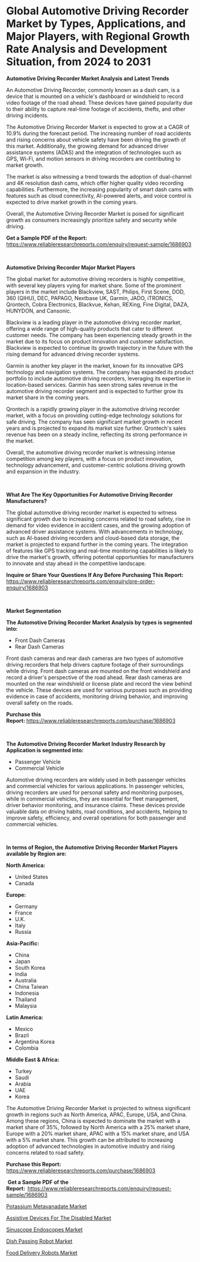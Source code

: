 <p><h1>Global Automotive Driving Recorder Market by Types, Applications, and Major Players, with Regional Growth Rate Analysis and Development Situation, from 2024 to 2031</h1></p><p><strong>Automotive Driving Recorder Market Analysis and Latest Trends</strong></p>
<p><p>An Automotive Driving Recorder, commonly known as a dash cam, is a device that is mounted on a vehicle's dashboard or windshield to record video footage of the road ahead. These devices have gained popularity due to their ability to capture real-time footage of accidents, thefts, and other driving incidents.</p><p>The Automotive Driving Recorder Market is expected to grow at a CAGR of 10.9% during the forecast period. The increasing number of road accidents and rising concerns about vehicle safety have been driving the growth of this market. Additionally, the growing demand for advanced driver assistance systems (ADAS) and the integration of technologies such as GPS, Wi-Fi, and motion sensors in driving recorders are contributing to market growth.</p><p>The market is also witnessing a trend towards the adoption of dual-channel and 4K resolution dash cams, which offer higher quality video recording capabilities. Furthermore, the increasing popularity of smart dash cams with features such as cloud connectivity, AI-powered alerts, and voice control is expected to drive market growth in the coming years.</p><p>Overall, the Automotive Driving Recorder Market is poised for significant growth as consumers increasingly prioritize safety and security while driving.</p></p>
<p><strong>Get a Sample PDF of the Report:&nbsp;</strong> <a href="https://www.reliableresearchreports.com/enquiry/request-sample/1686903">https://www.reliableresearchreports.com/enquiry/request-sample/1686903</a></p>
<p>&nbsp;</p>
<p><strong>Automotive Driving Recorder Major Market Players</strong></p>
<p><p>The global market for automotive driving recorders is highly competitive, with several key players vying for market share. Some of the prominent players in the market include Blackview, SAST, Philips, First Scene, DOD, 360 (QIHU), DEC, PAPAGO, Nextbase UK, Garmin, JADO, iTRONICS, Qrontech, Cobra Electronics, Blackvue, Kehan, REXing, Fine Digital, DAZA, HUNYDON, and Cansonic.</p><p>Blackview is a leading player in the automotive driving recorder market, offering a wide range of high-quality products that cater to different customer needs. The company has been experiencing steady growth in the market due to its focus on product innovation and customer satisfaction. Blackview is expected to continue its growth trajectory in the future with the rising demand for advanced driving recorder systems.</p><p>Garmin is another key player in the market, known for its innovative GPS technology and navigation systems. The company has expanded its product portfolio to include automotive driving recorders, leveraging its expertise in location-based services. Garmin has seen strong sales revenue in the automotive driving recorder segment and is expected to further grow its market share in the coming years.</p><p>Qrontech is a rapidly growing player in the automotive driving recorder market, with a focus on providing cutting-edge technology solutions for safe driving. The company has seen significant market growth in recent years and is projected to expand its market size further. Qrontech's sales revenue has been on a steady incline, reflecting its strong performance in the market.</p><p>Overall, the automotive driving recorder market is witnessing intense competition among key players, with a focus on product innovation, technology advancement, and customer-centric solutions driving growth and expansion in the industry.</p></p>
<p>&nbsp;</p>
<p><strong>What Are The Key Opportunities For Automotive Driving Recorder Manufacturers?</strong></p>
<p><p>The global automotive driving recorder market is expected to witness significant growth due to increasing concerns related to road safety, rise in demand for video evidence in accident cases, and the growing adoption of advanced driver assistance systems. With advancements in technology, such as AI-based driving recorders and cloud-based data storage, the market is projected to expand further in the coming years. The integration of features like GPS tracking and real-time monitoring capabilities is likely to drive the market's growth, offering potential opportunities for manufacturers to innovate and stay ahead in the competitive landscape.</p></p>
<p><strong>Inquire or Share Your Questions If Any Before Purchasing This Report:</strong> <a href="https://www.reliableresearchreports.com/enquiry/pre-order-enquiry/1686903">https://www.reliableresearchreports.com/enquiry/pre-order-enquiry/1686903</a></p>
<p>&nbsp;</p>
<p><strong>Market Segmentation</strong></p>
<p><strong>The Automotive Driving Recorder Market Analysis by types is segmented into:</strong></p>
<p><ul><li>Front Dash Cameras</li><li>Rear Dash Cameras</li></ul></p>
<p><p>Front dash cameras and rear dash cameras are two types of automotive driving recorders that help drivers capture footage of their surroundings while driving. Front dash cameras are mounted on the front windshield and record a driver's perspective of the road ahead. Rear dash cameras are mounted on the rear windshield or license plate and record the view behind the vehicle. These devices are used for various purposes such as providing evidence in case of accidents, monitoring driving behavior, and improving overall safety on the roads.</p></p>
<p><strong>Purchase this Report:&nbsp;</strong><a href="https://www.reliableresearchreports.com/purchase/1686903">https://www.reliableresearchreports.com/purchase/1686903</a></p>
<p>&nbsp;</p>
<p><strong>The Automotive Driving Recorder Market Industry Research by Application is segmented into:</strong></p>
<p><ul><li>Passenger Vehicle</li><li>Commercial Vehicle</li></ul></p>
<p><p>Automotive driving recorders are widely used in both passenger vehicles and commercial vehicles for various applications. In passenger vehicles, driving recorders are used for personal safety and monitoring purposes, while in commercial vehicles, they are essential for fleet management, driver behavior monitoring, and insurance claims. These devices provide valuable data on driving habits, road conditions, and accidents, helping to improve safety, efficiency, and overall operations for both passenger and commercial vehicles.</p></p>
<p>&nbsp;</p>
<p><strong>In terms of Region, the Automotive Driving Recorder Market Players available by Region are:</strong></p>
<p>
    <p> <strong> North America: </strong>
        <ul>
            <li>United States</li>
            <li>Canada</li>
        </ul>
        </p> 
    <p> <strong> Europe: </strong>
        <ul>
            <li>Germany</li>
            <li>France</li>
            <li>U.K.</li>
            <li>Italy</li>
            <li>Russia</li>
        </ul>
        </p> 
    <p> <strong> Asia-Pacific: </strong>
        <ul>
            <li>China</li>
            <li>Japan</li>
            <li>South Korea</li>
            <li>India</li>
            <li>Australia</li>
            <li>China Taiwan</li>
            <li>Indonesia</li>
            <li>Thailand</li>
            <li>Malaysia</li>
        </ul>
        </p> 
    <p> <strong> Latin America: </strong>
        <ul>
            <li>Mexico</li>
            <li>Brazil</li>
            <li>Argentina Korea</li>
            <li>Colombia</li>
        </ul>
        </p> 
    <p> <strong> Middle East & Africa: </strong>
        <ul>
            <li>Turkey</li>
            <li>Saudi</li>
            <li>Arabia</li>
            <li>UAE</li>
            <li>Korea</li>
        </ul>
    </p>
    </p>
<p><p>The Automotive Driving Recorder Market is projected to witness significant growth in regions such as North America, APAC, Europe, USA, and China. Among these regions, China is expected to dominate the market with a market share of 35%, followed by North America with a 25% market share, Europe with a 20% market share, APAC with a 15% market share, and USA with a 5% market share. This growth can be attributed to increasing adoption of advanced technologies in automotive industry and rising concerns related to road safety.</p></p>
<p><strong>Purchase this Report: </strong><a href="https://www.reliableresearchreports.com/purchase/1686903">https://www.reliableresearchreports.com/purchase/1686903</a></p>
<p>&nbsp;<strong>Get a Sample PDF of the Report:&nbsp;&nbsp;</strong><a href="https://www.reliableresearchreports.com/enquiry/request-sample/1686903">https://www.reliableresearchreports.com/enquiry/request-sample/1686903</a></p>
<p><strong></strong></p>
<p><p><a href="https://medium.com/@walterstanley64/potassium-metavanadate-market-the-key-to-successful-business-strategy-forecast-till-2031-6015331f7b31">Potassium Metavanadate Market</a></p><p><a href="https://medium.com/@serenaframi/decoding-assistive-devices-for-the-disabled-market-metrics-market-share-trends-and-growth-ccf02dad985a">Assistive Devices For The Disabled Market</a></p><p><a href="https://medium.com/@walterstanley64/sinuscope-endoscopes-market-insights-into-market-cagr-market-trends-and-growth-strategies-f988868c7bdd">Sinuscope Endoscopes Market</a></p><p><a href="https://github.com/Hazelklievgspy6vdcsmu106w/Market-Research-Report-List-1/blob/main/dish-passing-robot-market.md">Dish Passing Robot Market</a></p><p><a href="https://github.com/ChiragRp1/Market-Research-Report-List-3/blob/main/food-delivery-robots-market.md">Food Delivery Robots Market</a></p></p>